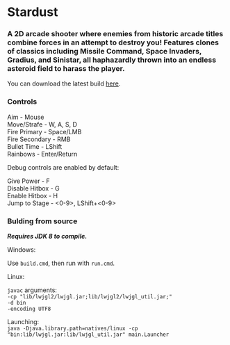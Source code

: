 # Stardust
  
### A 2D arcade shooter where enemies from historic arcade titles combine forces in an attempt to destroy you! Features clones of classics including Missile Command, Space Invaders, Gradius, and Sinistar, all haphazardly thrown into an endless asteroid field to harass the player.
   
  
You can download the latest build [here](https://github.com/kakdoncheng/stardust/releases/latest).
   
  
### Controls
   
  
Aim - Mouse  
Move/Strafe - W, A, S, D  
Fire Primary - Space/LMB  
Fire Secondary - RMB  
Bullet Time - LShift  
Rainbows - Enter/Return  
  
Debug controls are enabled by default:  
  
Give Power - F  
Disable Hitbox - G  
Enable Hitbox - H  
Jump to Stage - <0-9>, LShift+<0-9>  
   
  
### Bulding from source

***Requires JDK 8 to compile.***
  
Windows:  
  
Use `build.cmd`, then run with `run.cmd`.  
  
Linux:  
  
`javac` arguments:  
`-cp "lib/lwjgl2/lwjgl.jar;lib/lwjgl2/lwjgl_util.jar;"`  
`-d bin`  
`-encoding UTF8`  
  
Launching:  
`java -Djava.library.path=natives/linux -cp "bin:lib/lwjgl.jar:lib/lwjgl_util.jar" main.Launcher`  




